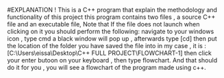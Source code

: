 #EXPLANATION !
This is a C++ program that explain the methodology and functionality of this project
this program contains two files , a source C++ file and an executable file, Note that If the file does not launch when clicking on it you should perform the following:
navigate to your windows icon , type cmd
a black window will pop up , afterwards type [cd] then put the location of the folder you have saved the file into 
in my case , it is : [C:\Users\eissa\Desktop\C++ FULL PROJECT\FLOWCHART-1] 
then click your enter butoon on your keyboard , then type flowchart.
And that should do it for you , you will see a flowchart of the program made using c++.
